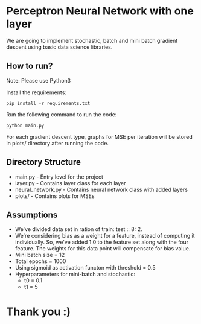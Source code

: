 # Perceptron Neural Network with one layer

We are going to implement stochastic, batch and mini batch gradient descent using basic data science libraries.

## How to run?

Note: Please use Python3

Install the requirements:

```
pip install -r requirements.txt
```

Run the following command to run the code:

```
python main.py
```

For each gradient descent type, graphs for MSE per iteration will be stored in plots/ directory after running the code.

## Directory Structure

- main.py - Entry level for the project
- layer.py - Contains layer class for each layer
- neural_network.py - Contains neural network class with added layers
- plots/ - Contains plots for MSEs

## Assumptions

- We've divided data set in ration of train: test :: 8: 2.
- We're considering bias as a weight for a feature, instead of computing it individually. So, we've added 1.0 to the feature set along with the four feature. The weights for this data point will compensate for bias value.
- Mini batch size = 12
- Total epochs = 1000
- Using sigmoid as activation functon with threshold = 0.5
- Hyperparameters for mini-batch and stochastic:
  - t0 = 0.1
  - t1 = 5

# Thank you :)

